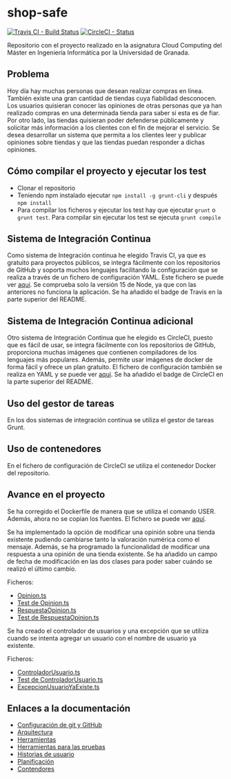 # shop-safe

[![Travis CI - Build Status](https://travis-ci.com/januszewskimar/shop-safe.svg?branch=main)](https://travis-ci.com/januszewskimar/shop-safe)
[![CircleCI - Status](https://circleci.com/gh/januszewskimar/shop-safe.svg?style=svg)](https://circleci.com/gh/januszewskimar/shop-safe)

Repositorio con el proyecto realizado en la asignatura Cloud Computing del Máster en Ingeniería Informática por la Universidad de Granada.

## Problema
Hoy día hay muchas personas que desean realizar compras en línea. También existe una gran cantidad de tiendas cuya fiabilidad desconocen. Los usuarios quisieran conocer las opiniones de otras personas que ya han realizado compras en una determinada tienda para saber si esta es de fiar. Por otro lado, las tiendas quisieran poder defenderse públicamente y solicitar más información a los clientes con el fin de mejorar el servicio. Se desea desarrollar un sistema que permita a los clientes leer y publicar opiniones sobre tiendas y que las tiendas puedan responder a dichas opiniones.


## Cómo compilar el proyecto y ejecutar los test

* Clonar el repositorio
* Teniendo npm instalado ejecutar `npm install -g grunt-cli` y después `npm install`
* Para compilar los ficheros y ejecutar los test hay que ejecutar `grunt` o `grunt test`. Para compilar sin ejecutar los test se ejecuta `grunt compile`


## Sistema de Integración Continua

Como sistema de Integración continua he elegido Travis CI, ya que es gratuito para proyectos públicos, se integra fácilmente con los repositorios de GitHub y soporta muchos lenguajes facilitando la configuración que se realiza a través de un fichero de configuración YAML. Este fichero se puede ver [aquí](.travis.yaml). Se comprueba solo la versión 15 de Node, ya que con las anteriores no funciona la aplicación. Se ha añadido el badge de Travis en la parte superior del README.

## Sistema de Integración Continua adicional

Otro sistema de Integración Continua que he elegido es CircleCI, puesto que es fácil de usar, se integra fácilmente con los repositorios de GitHub, proporciona muchas imágenes que contienen compiladores de los lenguajes más populares. Además, permite usar imágenes de docker de forma fácil y ofrece un plan gratuito. El fichero de configuración también se realiza en YAML y se puede ver [aquí](.circleci/config.yml). Se ha añadido el badge de CircleCI en la parte superior del README.

## Uso del gestor de tareas

En los dos sistemas de integración continua se utiliza el gestor de tareas Grunt.

## Uso de contenedores

En el fichero de configuración de CircleCI se utiliza el contenedor Docker del repositorio.

## Avance en el proyecto

Se ha corregido el Dockerfile de manera que se utiliza el comando USER. Además, ahora no se copian los fuentes. El fichero se puede ver [aquí](Dockerfile).

Se ha implementado la opción de modificar una opinión sobre una tienda existente pudiendo cambiarse tanto la valoración numérica como el mensaje. Además, se ha programado la funcionalidad de modificar una respuesta a una opinión de una tienda existente. Se ha añadido un campo de fecha de modificación en las dos clases para poder saber cuándo se realizó el último cambio.

Ficheros:
* [Opinion.ts](src/Opinion.ts)
* [Test de Opinion.ts](src/test/Opinion.ts)
* [RespuestaOpinion.ts](src/RespuestaOpinion.ts)
* [Test de RespuestaOpinion.ts](src/test/RespuestaOpinion.ts)

Se ha creado el controlador de usuarios y una excepción que se utiliza cuando se intenta agregar un usuario con el nombre de usuario ya existente.

Ficheros:
* [ControladorUsuario.ts](src/ControladorUsuario.ts)
* [Test de ControladorUsuario.ts](src/test/ControladorUsuario.ts)
* [ExcepcionUsuarioYaExiste.ts](src/ExcepcionUsuarioYaExiste.ts)

## Enlaces a la documentación
* [Configuración de git y GitHub](docs/config-git-github.md)
* [Arquitectura](docs/arquitectura.md)
* [Herramientas](docs/herramientas.md)
* [Herramientas para las pruebas](docs/herramientas-pruebas.md)
* [Historias de usuario](https://github.com/januszewskimar/CC-proyecto/blob/main/docs/historias-usuario.md)
* [Planificación](https://github.com/januszewskimar/CC-proyecto/blob/main/docs/planificacion.md)
* [Contendores](docs/contenedores.md)
